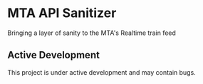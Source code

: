 # MTA API Sanitizer

Bringing a layer of sanity to the MTA's Realtime train feed

## Active Development

This project is under active development and may contain bugs.
